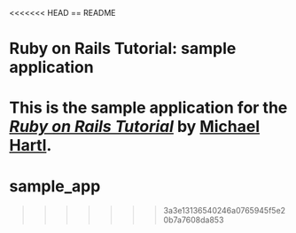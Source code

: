 <<<<<<< HEAD
== README

# Ruby on Rails Tutorial: sample application

This is the sample application for
the [*Ruby on Rails Tutorial*](http://railstutorial.org/)
by [Michael Hartl](http://michaelhartl.com/).
=======
sample_app
==========
>>>>>>> 3a3e13136540246a0765945f5e20b7a7608da853

